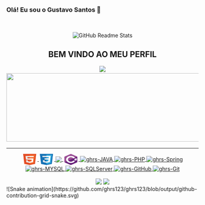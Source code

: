 ### Olá! Eu sou o Gustavo Santos 👋

<br>

<p align="center">
<img width="100px" src="https://res.cloudinary.com/anuraghazra/image/upload/v1594908242/logo_ccswme.svg" align="center" alt="GitHub Readme Stats" />
 <h2 align="center"><b>BEM VINDO AO MEU PERFIL</b></h2>
 
</p>
<div align="center" >
  <a href="https://github.com/ghrs123">
     <img height="180em" src="https://github-readme-stats.vercel.app/api?username=ghrs123&show_icons=true&theme=tokyonight&include_all_commits=true&count_private=true"/>
    <img height="180em" width="505px" src="https://github-readme-stats.vercel.app/api/top-langs/?username=ghrs123&layout=compact&langs_count=7&theme=tokyonight"/>
 </div>
<hr>

 <div align="center" style="display: inline_block ">
   <img align="center" alt="ghrs-HTML" height="30" width="40" src="https://raw.githubusercontent.com/devicons/devicon/master/icons/html5/html5-original.svg">
   <img align="center" alt="ghrs-CSS" height="30" width="40" src="https://raw.githubusercontent.com/devicons/devicon/master/icons/css3/css3-original.svg">
   <img align="center" salt="ghrs-bootstrap" width="40" src="https://cdn.jsdelivr.net/gh/devicons/devicon/icons/bootstrap/bootstrap-original.svg" />
   <img align="center" alt="ghrs-CSharp" height="30" width="40" src="https://raw.githubusercontent.com/devicons/devicon/master/icons/csharp/csharp-original.svg">
   <img align="center" alt="ghrs-JAVA" height="30" width="40" src="https://cdn.jsdelivr.net/gh/devicons/devicon/icons/java/java-original.svg">
   <img align="center" alt="ghrs-PHP" height="30" width="40" src="https://cdn.jsdelivr.net/gh/devicons/devicon/icons/php/php-original.svg">
   <img align="center" alt="ghrs-Spring" height="30" width="40" src="https://cdn.jsdelivr.net/gh/devicons/devicon/icons/spring/spring-plain-wordmark.svg">
    <img align="center" alt="ghrs-MYSQL" height="30" width="40" src="https://cdn.jsdelivr.net/gh/devicons/devicon/icons/mysql/mysql-plain-wordmark.svg">
   <img align="center" alt="ghrs-SQLServer" height="30" width="40" src="https://cdn.jsdelivr.net/gh/devicons/devicon/icons/microsoftsqlserver/microsoftsqlserver-plain.svg">
  <img align="center" alt="ghrs-GitHub" height="30" width="40" src="https://cdn.jsdelivr.net/gh/devicons/devicon/icons/github/github-original.svg">
   <img align="center" alt="ghrs-Git" height="30" width="40" src="https://cdn.jsdelivr.net/gh/devicons/devicon/icons/git/git-plain.svg">
</div>

 </br>
 
<div align="center">
   <a href="https://www.instagram.com/gustavoh.r.santos/" target="_blank"><img src="https://img.shields.io/badge/-Instagram-%23E4405F?style=for-the-     badge&logo=instagram&logoColor=white" target="_blank"></a>
   <a href="https://www.linkedin.com/in/gustavo-santos-79132167/" target="_blank"><img src="https://img.shields.io/badge/-LinkedIn-%230077B5?style=for-the-badge&logo=linkedin&logoColor=white" target="_blank"></a> 
 </div>
 
 <div>
  ![Snake animation](https://github.com/ghrs123/ghrs123/blob/output/github-contribution-grid-snake.svg)
</div>
 
